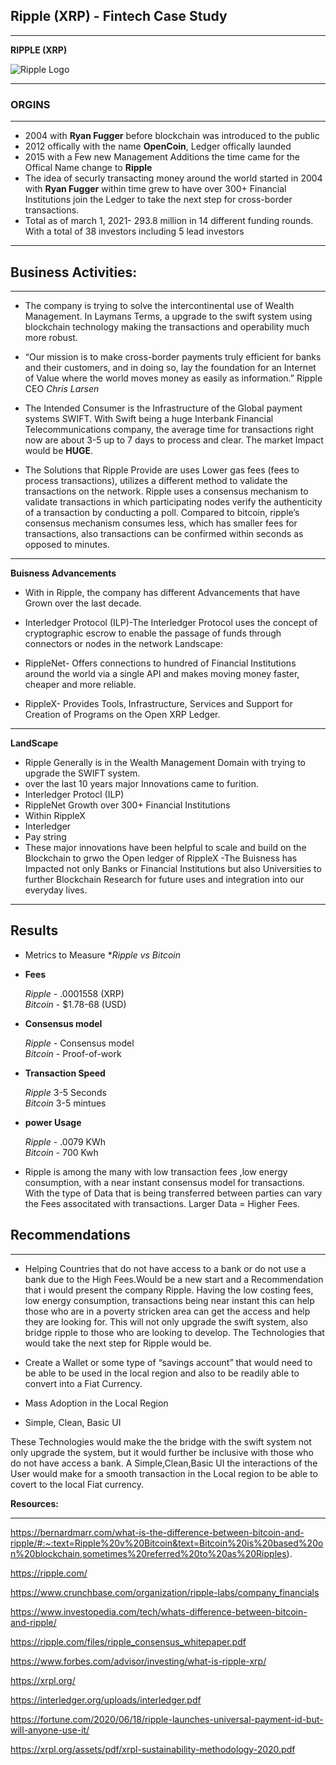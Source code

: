 ## Ripple (XRP) - Fintech Case Study

***

**RIPPLE (XRP)**

 ![Ripple Logo](https://1000logos.net/ripple-logo/) 
 
 ___
 
### ORGINS ###

___

- 2004 with **Ryan Fugger** before blockchain was introduced to the public
- 2012 offically with the name **OpenCoin**, Ledger offically launded 
- 2015 with a Few new Management Additions the time came for the Offical Name change to **Ripple** 
- The idea of securly transacting money around the world started in 2004 with **Ryan Fugger** within time grew to have over 300+ Financial Institutions join
the Ledger to take the next step for cross-border transactions.
- Total as of march 1, 2021- 293.8 million in 14 different funding rounds. 
With a total of 38 investors including 5 lead investors

________

## Business Activities:

_____

- The company is trying to solve the intercontinental use of Wealth Management. In Laymans Terms, a upgrade to the swift system using blockchain technology making the transactions and operability much more robust. 

- “Our mission is to make cross-border payments truly efficient for banks and their customers, and in doing so, lay the foundation for an Internet of Value where the world moves money as easily as information.” Ripple CEO _Chris Larsen_

- The Intended Consumer is the Infrastructure of the Global payment systems SWIFT. With Swift being a huge Interbank Financial Telecommunications company, the average time for transactions right now are about 3-5 up to 7 days to process and clear. The market Impact would  be **HUGE**.

 - The Solutions that Ripple Provide are uses Lower gas fees (fees to process transactions), utilizes a different method to validate the transactions on the network. Ripple uses a consensus mechanism to validate transactions in which participating nodes verify the authenticity of a transaction by conducting a poll. Compared to bitcoin, ripple’s consensus mechanism consumes less, which has smaller fees for transactions, also transactions can be confirmed within seconds as opposed to minutes.
____

**Buisness Advancements**

- With in Ripple, the company has different Advancements that have Grown over the last decade.

- Interledger Protocol (ILP)-The Interledger Protocol uses the concept of cryptographic escrow to enable the passage of funds through connectors or nodes in the network Landscape:

- RippleNet- Offers connections to hundred of Financial Institutions around the world via a single API and makes moving money faster, cheaper and more reliable. 

- RippleX- Provides Tools, Infrastructure, Services and Support for Creation of Programs on the Open XRP Ledger. 
___

**LandScape**

- Ripple Generally is in the Wealth Management Domain with trying to upgrade the SWIFT system. 
- over the last 10 years major Innovations came to furition.
 - Interledger Protocl (ILP)
- RippleNet Growth over 300+ Financial Institutions
- Within RippleX
 - Interledger 
 - Pay string
- These major innovations have been helpful to scale and build on the Blockchain to grwo the Open ledger of RippleX
-The Buisness has Impacted not only Banks or Financial Institutions but also Universities to further Blockchain Research for future uses and integration into our everyday lives.
---

**Results**
--
- Metrics to Measure **Ripple vs Bitcoin*
- **Fees**

  _Ripple_ - .0001558 (XRP)  
  _Bitcoin_ - $1.78-68 (USD)
 
- **Consensus model** 

  _Ripple_ - Consensus model  
  _Bitcoin_ - Proof-of-work

- **Transaction Speed**

  _Ripple_ 3-5 Seconds  
  _Bitcoin_  3-5 mintues
  
- **power Usage** 

   _Ripple_ - .0079 KWh  
   _Bitcoin_ - 700 Kwh

- Ripple is among the many with low transaction fees ,low energy consumption, with a near instant consensus model for transactions. With the type of Data that is being transferred between parties can vary the Fees associtated with transactions. Larger Data = Higher Fees.


## Recommendations ##

___

- Helping Countries that do not have access to a bank or do not use a bank due to the High Fees.Would be a new start and a Recommendation that i would present the company Ripple. Having the low costing fees, low energy consumption, transactions being near instant this can help those who are in a poverty stricken area can get the access and help they are looking for. This will not only upgrade the swift system, also bridge ripple to those who are looking to develop. The Technologies that would take the next step for Ripple would be.


- Create a Wallet or some type of “savings account” that would need to be able to be used in the local region and also to be readily able to convert into a Fiat Currency. 
- Mass Adoption in the Local Region 

- Simple, Clean, Basic UI

These Technologies would make the the bridge with the swift system not only upgrade the system, but it would further be inclusive with those who do not have access a bank. A Simple,Clean,Basic UI the interactions of the User would make for a smooth transaction in the Local region to be able to covert to the local Fiat currency. 

**Resources:** 
___

https://bernardmarr.com/what-is-the-difference-between-bitcoin-and-ripple/#:~:text=Ripple%20v%20Bitcoin&text=Bitcoin%20is%20based%20on%20blockchain,sometimes%20referred%20to%20as%20Ripples).

https://ripple.com/

https://www.crunchbase.com/organization/ripple-labs/company_financials

https://www.investopedia.com/tech/whats-difference-between-bitcoin-and-ripple/

https://ripple.com/files/ripple_consensus_whitepaper.pdf

https://www.forbes.com/advisor/investing/what-is-ripple-xrp/

https://xrpl.org/

https://interledger.org/uploads/interledger.pdf

https://fortune.com/2020/06/18/ripple-launches-universal-payment-id-but-will-anyone-use-it/

https://xrpl.org/assets/pdf/xrpl-sustainability-methodology-2020.pdf

